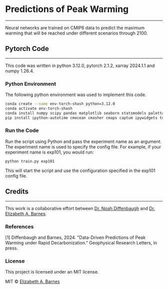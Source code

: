 # Predictions of Peak Warming

***
Neural networks are trained on CMIP6 data to predict the maximum warming that will be reached under different scenarios through 2100.

## Pytorch Code

***
This code was written in python 3.12.0, pytorch 2.1.2, xarray 2024.1.1 and numpy 1.26.4.

### Python Environment

The following python environment was used to implement this code.

```bash
conda create --name env-torch-shash python=3.12.0
conda activate env-torch-shash
conda install numpy scipy pandas matplotlib seaborn statsmodels palettable progressbar2 flake8 jupyterlab black isort jupyterlab_code_formatter xarray scikit-learn cartopy netCDF4 geopandas nc-time-axis pytorch
pip install ipython-autotime cmocean cmasher cmaps captum ipywidgets torchinfo shapely regionmask pyarrow
```

### Run the Code

Run the script using Python and pass the experiment name as an argument. The experiment name is used to specify the config file. For example, if your experiment name is exp101, you would run:

```python train.py exp101```

This will start the script and use the configuration specified in the exp101 config file.

## Credits

***
This work is a collaborative effort between [Dr. Noah Diffenbaugh](https://earth.stanford.edu/people/noah-diffenbaugh#gs.runods) and  [Dr. Elizabeth A. Barnes](https://barnes.atmos.colostate.edu).

### References

[1] Diffenbaugh and Barnes, 2024. "Data-Driven Predictions of Peak Warming under Rapid Decarbonization." Geophysical Research Letters, in press.

### License

This project is licensed under an MIT license.

MIT © [Elizabeth A. Barnes](https://github.com/eabarnes1010)
